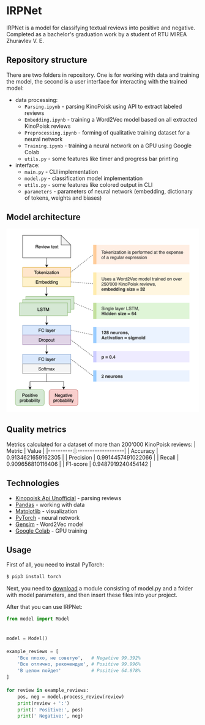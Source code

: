 # IRPNet
IRPNet is a model for classifying textual reviews into positive and negative. Completed as a bachelor's graduation work by a student of RTU MIREA Zhuravlev V. E.

## Repository structure
There are two folders in repository. One is for working with data and training the model, the second is a user interface for interacting with the trained model:
- data processing:
  - `Parsing.ipynb` - parsing KinoPoisk using API to extract labeled reviews
  - `Embedding.ipynb` - training a Word2Vec model based on all extracted KinoPoisk reviews
  - `Preprocessing.ipynb` - forming of qualitative training dataset for a neural network
  - `Training.ipynb` - training a neural network on a GPU using Google Colab
  - `utils.py` - some features like timer and progress bar printing
- interface:
  - `main.py` - CLI implementation
  - `model.py` - classification model implementation
  - `utils.py` - some features like colored output in CLI
  - `parameters` - parameters of neural network (embedding, dictionary of tokens, weights and biases)

## Model architecture
![](https://github.com/Ostrill/IRPNet/blob/master/assets/architecture.png?raw=true)

## Quality metrics
Metrics calculated for a dataset of more than 200'000 KinoPoisk reviews:
|    Metric | Value              |
|----------:|:-------------------|
|  Accuracy | 0.9134621659162305 |
| Precision | 0.9914457491022066 |
|    Recall | 0.909656810116406  |
|  F1-score | 0.9487919240454142 |

## Technologies
- [Kinopoisk Api Unofficial](https://kinopoiskapiunofficial.tech/) - parsing reviews
- [Pandas](https://pandas.pydata.org/) - working with data
- [Matplotlib](https://matplotlib.org/) - visualization
- [PyTorch](https://pytorch.org/) - neural network
- [Gensim](https://radimrehurek.com/gensim/) - Word2Vec model
- [Google Colab](https://colab.research.google.com/) - GPU training

## Usage
First of all, you need to install PyTorch:

```bash
$ pip3 install torch
```

Next, you need to [download](https://github.com/Ostrill/IRPNet/releases/tag/v1.0.0) a module consisting of model.py and a folder with model parameters, and then insert these files into your project.

After that you can use IRPNet:

```Python
from model import Model


model = Model()

example_reviews = [
    'Все плохо, не советую',   # Negative 99.392%
    'Все отлично, рекомендую', # Positive 99.996%
    'В целом пойдет'           # Positive 64.878%
]

for review in example_reviews:
    pos, neg = model.process_review(review)
    print(review + ':')
    print(' Positive:', pos)
    print(' Negative:', neg)
```